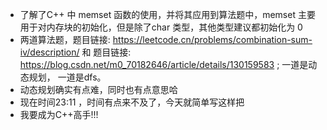 * 了解了C++ 中 memset 函数的使用，并将其应用到算法题中，memset 主要用于对内存块的初始化，但是除了char 类型，其他类型建议都初始化为 0
* 两道算法题，题目链接: https://leetcode.cn/problems/combination-sum-iv/description/ 和 题目链接: https://blog.csdn.net/m0_70182646/article/details/130159583 ; 一道是动态规划， 一道是dfs。
* 动态规划确实有点难，同时也有点意思哈
* 现在时间23:11 ，时间有点来不及了，今天就简单写这样把
* 我要成为C++高手!!!
